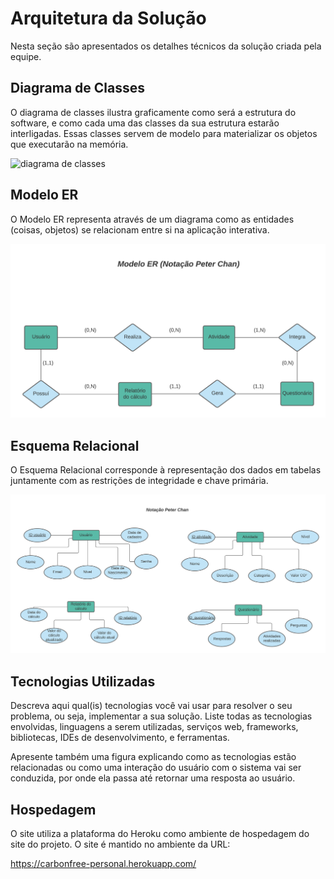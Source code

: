 # Arquitetura da Solução

Nesta seção são apresentados os detalhes técnicos da solução criada pela equipe.

## Diagrama de Classes

O diagrama de classes ilustra graficamente como será a estrutura do software, e como cada uma das classes da sua estrutura estarão interligadas. Essas classes servem de modelo para materializar os objetos que executarão na memória.

![diagrama de classes](https://user-images.githubusercontent.com/81633095/143917204-fe965653-640f-4f2d-bf36-3184c75a0343.jpg)

## Modelo ER

O Modelo ER representa através de um diagrama como as entidades (coisas, objetos) se relacionam entre si na aplicação interativa.

![](img/modeloER.png)

## Esquema Relacional

O Esquema Relacional corresponde à representação dos dados em tabelas juntamente com as restrições de integridade e chave primária.
 
![](img/esquemRelacional.png)

## Tecnologias Utilizadas

Descreva aqui qual(is) tecnologias você vai usar para resolver o seu problema, ou seja, implementar a sua solução. Liste todas as tecnologias envolvidas, linguagens a serem utilizadas, serviços web, frameworks, bibliotecas, IDEs de desenvolvimento, e ferramentas.

Apresente também uma figura explicando como as tecnologias estão relacionadas ou como uma interação do usuário com o sistema vai ser conduzida, por onde ela passa até retornar uma resposta ao usuário.

## Hospedagem

O site utiliza a plataforma do Heroku como ambiente de hospedagem do site do projeto. O site é mantido no ambiente da URL: 

https://carbonfree-personal.herokuapp.com/
